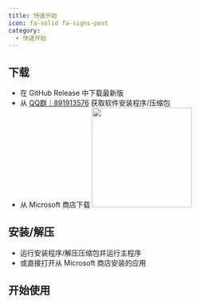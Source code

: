 ```yaml
---
title: 快速开始
icon: fa-solid fa-signs-post
category:
  - 快速开始
---
```


## 下载
- 在 GitHub Release 中下载最新版
- 从 [QQ群｜891913576](https://jq.qq.com/?_wv=1027&k=NvlM1Rgg) 获取软件安装程序/压缩包
- 从 Microsoft 商店下载
  <a href="https://www.microsoft.com/store/apps/9NXJFDD97XJ3?cid=ghreadme">
      <img src="https://get.microsoft.com/images/zh-CN%20dark.svg" style="width: 200px;" />
  </a>

## 安装/解压
- 运行安装程序/解压压缩包并运行主程序
- 或直接打开从 Microsoft 商店安装的应用

## 开始使用